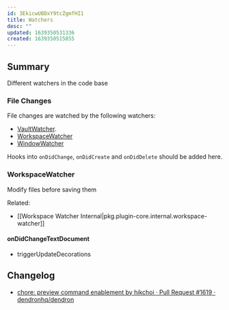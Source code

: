 ```yaml
---
id: 3EkicwUBDxY9tcZgmfHI1
title: Watchers
desc: ""
updated: 1639350531336
created: 1639350515855
---
```


## Summary

Different watchers in the code base

### File Changes

File changes are watched by the following watchers:

- [VaultWatcher](https://github.com/dendronhq/dendron/blob/master/packages/plugin-core/src/fileWatcher.ts#L65:L65).
- [WorkspaceWatcher](https://github.com/dendronhq/dendron/blob/master/packages/plugin-core/src/WorkspaceWatcher.ts#L61:L61)
- [WindowWatcher](https://github.com/dendronhq/dendron/blob/master/packages/plugin-core/src/windowWatcher.ts#L31:L31)

Hooks into `onDidChange`, `onDidCreate` and `onDidDelete` should be added here.

### WorkspaceWatcher

Modify files before saving them

Related:

- [[Workspace Watcher Internal|pkg.plugin-core.internal.workspace-watcher]]

#### onDidChangeTextDocument

- triggerUpdateDecorations

## Changelog

- [chore: preview command enablement by hikchoi · Pull Request #1619 · dendronhq/dendron](https://github.com/dendronhq/dendron/pull/1619)
